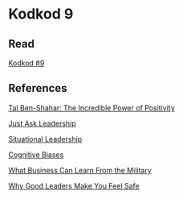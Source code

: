 # Kodkod 9
## Read

[Kodkod #9][1]

## References

[Tal Ben-Shahar: The Incredible Power of Positivity][2]

[Just Ask Leadership][3]

[Situational Leadership][4]

[Cognitive Biases][5]

[What Business Can Learn From the Military][6]

[Why Good Leaders Make You Feel Safe][7]


[1]: http://www.k0dk0d.com/pdfs/kodkod9.pdf "Kodkod #9"
[2]: https://www.youtube.com/watch?v=fJTpIfXnbTc "Tal Ben-Shahar: The Incredible Power of Positivity"
[3]: https://iveybusinessjournal.com/publication/just-ask-leadership-why-great-managers-always-ask-the-right-questions "Just Ask Leadership"
[4]: https://www.oregonbusiness.com/article/sponsored/item/18801-situational-leadership "Situational Leadership"
[5]: https://humanhow.com/en/list-of-cognitive-biases-with-examples/ "Cognitive Biases"
[6]: https://www.youtube.com/watch?v=V_DeTNh5lL4 "What Business Can Learn From the Military"
[7]: https://www.ted.com/talks/simon_sinek_why_good_leaders_make_you_feel_safe/ "Why Good Leaders Make You Feel Safe"
